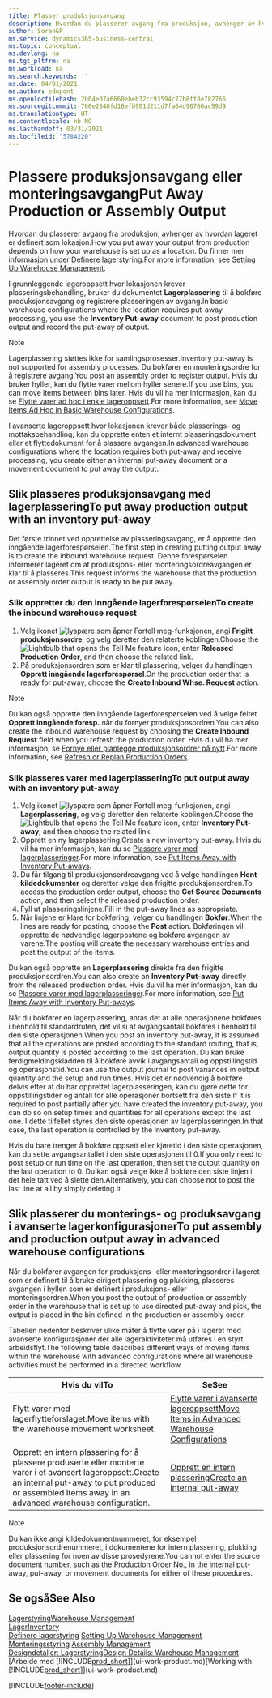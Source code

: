 ```yaml
---
title: Plasser produksjonsavgang
description: Hvordan du plasserer avgang fra produksjon, avhenger av hvordan lageret er definert som lokasjon.
author: SorenGP
ms.service: dynamics365-business-central
ms.topic: conceptual
ms.devlang: na
ms.tgt_pltfrm: na
ms.workload: na
ms.search.keywords: ''
ms.date: 04/01/2021
ms.author: edupont
ms.openlocfilehash: 2b04e07a6660ebeb32cc93594c77b8ff8e782766
ms.sourcegitcommit: 766e2840fd16efb901d211d7fa64d96766ac99d9
ms.translationtype: HT
ms.contentlocale: nb-NO
ms.lasthandoff: 03/31/2021
ms.locfileid: "5784220"
---
```

# <a name="put-away-production-or-assembly-output"></a><span data-ttu-id="09e15-103">Plassere produksjonsavgang eller monteringsavgang</span><span class="sxs-lookup"><span data-stu-id="09e15-103">Put Away Production or Assembly Output</span></span>

<span data-ttu-id="09e15-104">Hvordan du plasserer avgang fra produksjon, avhenger av hvordan lageret er definert som lokasjon.</span><span class="sxs-lookup"><span data-stu-id="09e15-104">How you put away your output from production depends on how your warehouse is set up as a location.</span></span> <span data-ttu-id="09e15-105">Du finner mer informasjon under [Definere lagerstyring](warehouse-setup-warehouse.md).</span><span class="sxs-lookup"><span data-stu-id="09e15-105">For more information, see [Setting Up Warehouse Management](warehouse-setup-warehouse.md).</span></span>  

<span data-ttu-id="09e15-106">I grunnleggende lageroppsett hvor lokasjonen krever plasseringsbehandling, bruker du dokumentet **Lagerplassering** til å bokføre produksjonsavgang og registrere plasseringen av avgang.</span><span class="sxs-lookup"><span data-stu-id="09e15-106">In basic warehouse configurations where the location requires put-away processing, you use the **Inventory Put-away** document to post production output and record the put-away of output.</span></span>  

> [!NOTE]  
> <span data-ttu-id="09e15-107">Lagerplassering støttes ikke for samlingsprosesser.</span><span class="sxs-lookup"><span data-stu-id="09e15-107">Inventory put-away is not supported for assembly processes.</span></span> <span data-ttu-id="09e15-108">Du bokfører en monteringsordre for å registrere avgang.</span><span class="sxs-lookup"><span data-stu-id="09e15-108">You post an assembly order to register output.</span></span> <span data-ttu-id="09e15-109">Hvis du bruker hyller, kan du flytte varer mellom hyller senere.</span><span class="sxs-lookup"><span data-stu-id="09e15-109">If you use bins, you can move items between bins later.</span></span> <span data-ttu-id="09e15-110">Hvis du vil ha mer informasjon, kan du se [Flytte varer ad hoc i enkle lageroppsett](warehouse-how-to-move-items-ad-hoc-in-basic-warehousing.md).</span><span class="sxs-lookup"><span data-stu-id="09e15-110">For more information, see [Move Items Ad Hoc in Basic Warehouse Configurations](warehouse-how-to-move-items-ad-hoc-in-basic-warehousing.md).</span></span>  

<span data-ttu-id="09e15-111">I avanserte lageroppsett hvor lokasjonen krever både plasserings- og mottaksbehandling, kan du opprette enten et internt plasseringsdokument eller et flyttedokument for å plassere avgangen.</span><span class="sxs-lookup"><span data-stu-id="09e15-111">In advanced warehouse configurations where the location requires both put-away and receive processing, you create either an internal put-away document or a movement document to put away the output.</span></span>  

## <a name="to-put-away-production-output-with-an-inventory-put-away"></a><span data-ttu-id="09e15-112">Slik plasseres produksjonsavgang med lagerplassering</span><span class="sxs-lookup"><span data-stu-id="09e15-112">To put away production output with an inventory put-away</span></span>

<span data-ttu-id="09e15-113">Det første trinnet ved opprettelse av plasseringsavgang, er å opprette den inngående lagerforespørselen.</span><span class="sxs-lookup"><span data-stu-id="09e15-113">The first step in creating putting output away is to create the inbound warehouse request.</span></span> <span data-ttu-id="09e15-114">Denne forespørselen informerer lageret om at produksjons- eller monteringsordreavgangen er klar til å plasseres.</span><span class="sxs-lookup"><span data-stu-id="09e15-114">This request informs the warehouse that the production or assembly order output is ready to be put away.</span></span>

### <a name="to-create-the-inbound-warehouse-request"></a><span data-ttu-id="09e15-115">Slik oppretter du den inngående lagerforespørselen</span><span class="sxs-lookup"><span data-stu-id="09e15-115">To create the inbound warehouse request</span></span>  
1.  <span data-ttu-id="09e15-116">Velg ikonet ![lyspære som åpner Fortell meg-funksjonen](media/ui-search/search_small.png "Fortell hva du vil gjøre"), angi **Frigitt produksjonsordre**, og velg deretter den relaterte koblingen.</span><span class="sxs-lookup"><span data-stu-id="09e15-116">Choose the ![Lightbulb that opens the Tell Me feature](media/ui-search/search_small.png "Tell me what you want to do") icon, enter **Released Production Order**, and then choose the related link.</span></span>  
2.  <span data-ttu-id="09e15-117">På produksjonsordren som er klar til plassering, velger du handlingen **Opprett inngående lagerforespørsel**.</span><span class="sxs-lookup"><span data-stu-id="09e15-117">On the production order that is ready for put-away, choose the **Create Inbound Whse. Request** action.</span></span>  

> [!NOTE]  
> <span data-ttu-id="09e15-118">Du kan også opprette den inngående lagerforespørselen ved å velge feltet **Opprett inngående foresp.** når du fornyer produksjonsordren.</span><span class="sxs-lookup"><span data-stu-id="09e15-118">You can also create the inbound warehouse request by choosing the **Create Inbound Request** field when you refresh the production order.</span></span> <span data-ttu-id="09e15-119">Hvis du vil ha mer informasjon, se [Fornye eller planlegge produksjonsordrer på nytt](production-how-to-replan-refresh-production-orders.md).</span><span class="sxs-lookup"><span data-stu-id="09e15-119">For more information, see [Refresh or Replan Production Orders](production-how-to-replan-refresh-production-orders.md).</span></span>  

### <a name="to-put-output-away-with-an-inventory-put-away"></a><span data-ttu-id="09e15-120">Slik plasseres varer med lagerplassering</span><span class="sxs-lookup"><span data-stu-id="09e15-120">To put output away with an inventory put-away</span></span>  
1.  <span data-ttu-id="09e15-121">Velg ikonet ![lyspære som åpner Fortell meg-funksjonen](media/ui-search/search_small.png "Fortell hva du vil gjøre"), angi **Lagerplassering**, og velg deretter den relaterte koblingen.</span><span class="sxs-lookup"><span data-stu-id="09e15-121">Choose the ![Lightbulb that opens the Tell Me feature](media/ui-search/search_small.png "Tell me what you want to do") icon, enter **Inventory Put-away**, and then choose the related link.</span></span>  
2.  <span data-ttu-id="09e15-122">Opprett en ny lagerplassering.</span><span class="sxs-lookup"><span data-stu-id="09e15-122">Create a new inventory put-away.</span></span> <span data-ttu-id="09e15-123">Hvis du vil ha mer informasjon, kan du se [Plassere varer med lagerplasseringer](warehouse-how-to-put-items-away-with-inventory-put-aways.md).</span><span class="sxs-lookup"><span data-stu-id="09e15-123">For more information, see [Put Items Away with Inventory Put-aways](warehouse-how-to-put-items-away-with-inventory-put-aways.md).</span></span>
3.  <span data-ttu-id="09e15-124">Du får tilgang til produksjonsordreavgang ved å velge handlingen **Hent kildedokumenter** og deretter velge den frigitte produksjonsordren.</span><span class="sxs-lookup"><span data-stu-id="09e15-124">To access the production order output, choose the **Get Source Documents** action, and then select the released production order.</span></span>  
4.  <span data-ttu-id="09e15-125">Fyll ut plasseringslinjene.</span><span class="sxs-lookup"><span data-stu-id="09e15-125">Fill in the put-away lines as appropriate.</span></span>
5.  <span data-ttu-id="09e15-126">Når linjene er klare for bokføring, velger du handlingen **Bokfør**.</span><span class="sxs-lookup"><span data-stu-id="09e15-126">When the lines are ready for posting, choose the **Post** action.</span></span> <span data-ttu-id="09e15-127">Bokføringen vil opprette de nødvendige lagerpostene og bokføre avgangen av varene.</span><span class="sxs-lookup"><span data-stu-id="09e15-127">The posting will create the necessary warehouse entries and post the output of the items.</span></span>  

<span data-ttu-id="09e15-128">Du kan også opprette en **Lagerplassering** direkte fra den frigitte produksjonsordren.</span><span class="sxs-lookup"><span data-stu-id="09e15-128">You can also create an **Inventory Put-away** directly from the released production order.</span></span> <span data-ttu-id="09e15-129">Hvis du vil ha mer informasjon, kan du se [Plassere varer med lagerplasseringer](warehouse-how-to-put-items-away-with-inventory-put-aways.md).</span><span class="sxs-lookup"><span data-stu-id="09e15-129">For more information, see [Put Items Away with Inventory Put-aways](warehouse-how-to-put-items-away-with-inventory-put-aways.md).</span></span>  

<span data-ttu-id="09e15-130">Når du bokfører en lagerplassering, antas det at alle operasjonene bokføres i henhold til standardruten, det vil si at avgangsantall bokføres i henhold til den siste operasjonen.</span><span class="sxs-lookup"><span data-stu-id="09e15-130">When you post an inventory put-away, it is assumed that all the operations are posted according to the standard routing, that is, output quantity is posted according to the last operation.</span></span> <span data-ttu-id="09e15-131">Du kan bruke ferdigmeldingskladden til å bokføre avvik i avgangsantall og oppstillingstid og operasjonstid.</span><span class="sxs-lookup"><span data-stu-id="09e15-131">You can use the output journal to post variances in output quantity and the setup and run times.</span></span> <span data-ttu-id="09e15-132">Hvis det er nødvendig å bokføre delvis etter at du har opprettet lagerplasseringen, kan du gjøre dette for oppstillingstider og antall for alle operasjoner bortsett fra den siste.</span><span class="sxs-lookup"><span data-stu-id="09e15-132">If it is required to post partially after you have created the inventory put-away, you can do so on setup times and quantities for all operations except the last one.</span></span> <span data-ttu-id="09e15-133">I dette tilfellet styres den siste operasjonen av lagerplasseringen.</span><span class="sxs-lookup"><span data-stu-id="09e15-133">In that case, the last operation is controlled by the inventory put-away.</span></span>  

<span data-ttu-id="09e15-134">Hvis du bare trenger å bokføre oppsett eller kjøretid i den siste operasjonen, kan du sette avgangsantallet i den siste operasjonen til 0.</span><span class="sxs-lookup"><span data-stu-id="09e15-134">If you only need to post setup or run time on the last operation, then set the output quantity on the last operation to 0.</span></span> <span data-ttu-id="09e15-135">Du kan også velge ikke å bokføre den siste linjen i det hele tatt ved å slette den.</span><span class="sxs-lookup"><span data-stu-id="09e15-135">Alternatively, you can choose not to post the last line at all by simply deleting it</span></span>  

## <a name="to-put-assembly-and-production-output-away-in-advanced-warehouse-configurations"></a><span data-ttu-id="09e15-136">Slik plasserer du monterings- og produksavgang i avanserte lagerkonfigurasjoner</span><span class="sxs-lookup"><span data-stu-id="09e15-136">To put assembly and production output away in advanced warehouse configurations</span></span>
<span data-ttu-id="09e15-137">Når du bokfører avgangen for produksjons- eller monteringsordrer i lageret som er definert til å bruke dirigert plassering og plukking, plasseres avgangen i hyllen som er definert i produksjons- eller monteringsordren.</span><span class="sxs-lookup"><span data-stu-id="09e15-137">When you post the output of production or assembly order in the  warehouse that is set up to use directed put-away and pick, the output is placed in the bin defined in the production or assembly order.</span></span> 

<span data-ttu-id="09e15-138">Tabellen nedenfor beskriver ulike måter å flytte varer på i lageret med avanserte konfigurasjoner der alle lageraktiviteter må utføres i en styrt arbeidsflyt.</span><span class="sxs-lookup"><span data-stu-id="09e15-138">The following table describes different ways of moving items within the warehouse with advanced configurations where all warehouse activities must be performed in a directed workflow.</span></span> 

|<span data-ttu-id="09e15-139">**Hvis du vil**</span><span class="sxs-lookup"><span data-stu-id="09e15-139">**To**</span></span>|<span data-ttu-id="09e15-140">**Se**</span><span class="sxs-lookup"><span data-stu-id="09e15-140">**See**</span></span>|  
|------------|-------------|  
|<span data-ttu-id="09e15-141">Flytt varer med lagerflytteforslaget.</span><span class="sxs-lookup"><span data-stu-id="09e15-141">Move items with the warehouse movement worksheet.</span></span>|[<span data-ttu-id="09e15-142">Flytte varer i avanserte lageroppsett</span><span class="sxs-lookup"><span data-stu-id="09e15-142">Move Items in Advanced Warehouse Configurations</span></span>](warehouse-how-to-move-items-in-advanced-warehousing.md#to-move-items-with-the-warehouse-movement-worksheet)|  
|<span data-ttu-id="09e15-143">Opprett en intern plassering for å plassere produserte eller monterte varer i et avansert lageroppsett.</span><span class="sxs-lookup"><span data-stu-id="09e15-143">Create an internal put-away to put produced or assembled items away in an advanced warehouse configuration.</span></span>|[<span data-ttu-id="09e15-144">Opprett en intern plassering</span><span class="sxs-lookup"><span data-stu-id="09e15-144">Create an internal put-away</span></span>](warehouse-how-to-create-put-aways-from-internal-put-aways.md#to-create-an-internal-put-away)|

> [!NOTE]  
> <span data-ttu-id="09e15-145">Du kan ikke angi kildedokumentnummeret, for eksempel produksjonsordrenummeret, i dokumentene for intern plassering, plukking eller plassering for noen av disse prosedyrene.</span><span class="sxs-lookup"><span data-stu-id="09e15-145">You cannot enter the source document number, such as the Production Order No., in the internal put-away, put-away, or movement documents for either of these procedures.</span></span>  

## <a name="see-also"></a><span data-ttu-id="09e15-146">Se også</span><span class="sxs-lookup"><span data-stu-id="09e15-146">See Also</span></span>  
[<span data-ttu-id="09e15-147">Lagerstyring</span><span class="sxs-lookup"><span data-stu-id="09e15-147">Warehouse Management</span></span>](warehouse-manage-warehouse.md)  
[<span data-ttu-id="09e15-148">Lager</span><span class="sxs-lookup"><span data-stu-id="09e15-148">Inventory</span></span>](inventory-manage-inventory.md)  
<span data-ttu-id="09e15-149">[Definere lagerstyring](warehouse-setup-warehouse.md)   </span><span class="sxs-lookup"><span data-stu-id="09e15-149">[Setting Up Warehouse Management](warehouse-setup-warehouse.md)   </span></span>  
<span data-ttu-id="09e15-150">[Monteringsstyring](assembly-assemble-items.md)  </span><span class="sxs-lookup"><span data-stu-id="09e15-150">[Assembly Management](assembly-assemble-items.md)  </span></span>  
[<span data-ttu-id="09e15-151">Designdetaljer: Lagerstyring</span><span class="sxs-lookup"><span data-stu-id="09e15-151">Design Details: Warehouse Management</span></span>](design-details-warehouse-management.md)  
<span data-ttu-id="09e15-152">[Arbeide med [!INCLUDE[prod_short](includes/prod_short.md)]](ui-work-product.md)</span><span class="sxs-lookup"><span data-stu-id="09e15-152">[Working with [!INCLUDE[prod_short](includes/prod_short.md)]](ui-work-product.md)</span></span>


[!INCLUDE[footer-include](includes/footer-banner.md)]
